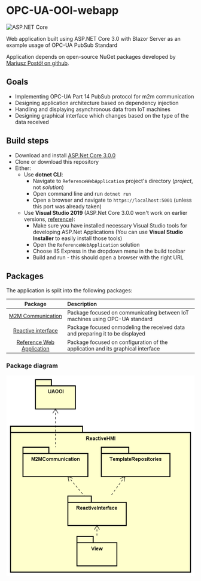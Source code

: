 # OPC-UA-OOI-webapp

![ASP.NET Core](https://github.com/210342/OPC-UA-OOI-webapp/workflows/ASP.NET%20Core/badge.svg?branch=master)

Web application built using ASP.NET Core 3.0 with Blazor Server as an example usage of OPC-UA PubSub Standard

Application depends on open-source NuGet packages developed by [Mariusz Postół on github](https://github.com/mpostol/OPC-UA-OOI).

## Goals

- Implementing OPC-UA Part 14 PubSub protocol for m2m communication
- Designing application architecture based on dependency injection
- Handling and displaying asynchronous data from IoT machines
- Designing graphical interface which changes based on the type of the data received

## Build steps

- Download and install [ASP.Net Core 3.0.0](https://github.com/aspnet/AspNetCore/releases/tag/v3.0.0)
- Clone or download this repository
- Either:
  - Use **dotnet CLI**:
    - Navigate to `ReferenceWebApplication` project's directory (*project*, not *solution*)
    - Open command line and run `dotnet run`
    - Open a browser and navigate to `https://localhost:5001` (unless this port was already taken)
  - Use **Visual Studio 2019** (ASP.Net Core 3.0.0 won't work on earlier versions, [reference](https://github.com/dotnet/core/blob/master/release-notes/3.0/3.0.0/3.0.0.md)):
    - Make sure you have installed necessary Visual Studio tools for developing ASP.Net Applications (You can use **Visual Studio Installer** to easily install those tools)
    - Open the `ReferenceWebApplication` solution
    - Choose IIS Express in the dropdown menu in the build toolbar
    - Build and run - this should open a browser with the right URL

## Packages

The application is split into the following packages:

| Package | Description |
|:------:|:------------|
| [M2M Communication](M2M) | Package focused on communicating between IoT machines using OPC-UA standard |
| [Reactive interface](ReactiveInterface) | Package focused onmodeling the received data and preparing it to be displayed |
| [Reference Web Application](ReferenceWebApplication) | Package focused on configuration of the application and its graphical interface |

### Package diagram

![Package diagram](Repository-resources/UML-diagrams/Package-ReactiveHMI.png)
